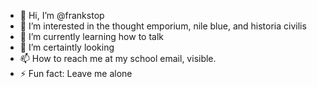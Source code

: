 - 👋 Hi, I’m @frankstop
- 👀 I’m interested in the thought emporium, nile blue, and historia civilis
- 🌱 I’m currently learning how to talk
- 💞️ I’m certaintly looking
- 📫 How to reach me at my school email, visible.
- ⚡ Fun fact: Leave me alone

<!---
frankstop/frankstop is a ✨ special ✨ repository because its `README.md` (this file) appears on your GitHub profile.
You can click the Preview link to take a look at your changes.
--->
